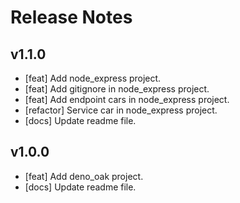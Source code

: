 # Release Notes

## v1.1.0

* [feat] Add node_express project.
* [feat] Add gitignore in node_express project.
* [feat] Add endpoint cars in node_express project.
* [refactor] Service car in node_express project.
* [docs] Update readme file.

## v1.0.0

* [feat] Add deno_oak project.
* [docs] Update readme file.